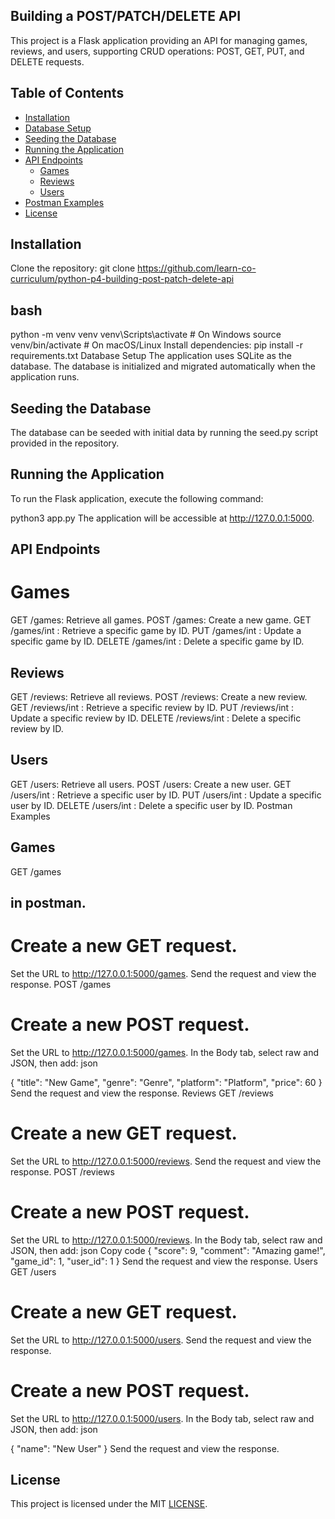## Building a POST/PATCH/DELETE API
This project is a Flask application providing an API for managing games, reviews, and users, supporting CRUD operations: POST, GET, PUT, and DELETE requests.

## Table of Contents
- [Installation](#installation)
- [Database Setup](#database-setup)
- [Seeding the Database](#seeding-the-database)
- [Running the Application](#running-the-application)
- [API Endpoints](#api-endpoints)
  - [Games](#games)
  - [Reviews](#reviews)
  - [Users](#users)
- [Postman Examples](#postman-examples)
- [License](#license)

## Installation
Clone the repository:
git clone https://github.com/learn-co-curriculum/python-p4-building-post-patch-delete-api


## bash
python -m venv venv
venv\Scripts\activate    # On Windows
source venv/bin/activate # On macOS/Linux
Install dependencies:
pip install -r requirements.txt
Database Setup
The application uses SQLite as the database. The database is initialized and migrated automatically when the application runs.

## Seeding the Database
The database can be seeded with initial data by running the seed.py script provided in the repository.

## Running the Application
To run the Flask application, execute the following command:

python3 app.py
The application will be accessible at http://127.0.0.1:5000.

## API Endpoints
# Games
GET /games: Retrieve all games.
POST /games: Create a new game.
GET /games/int
: Retrieve a specific game by ID.
PUT /games/int
: Update a specific game by ID.
DELETE /games/int
: Delete a specific game by ID.
## Reviews
GET /reviews: Retrieve all reviews.
POST /reviews: Create a new review.
GET /reviews/int
: Retrieve a specific review by ID.
PUT /reviews/int
: Update a specific review by ID.
DELETE /reviews/int
: Delete a specific review by ID.
## Users
GET /users: Retrieve all users.
POST /users: Create a new user.
GET /users/int
: Retrieve a specific user by ID.
PUT /users/int
: Update a specific user by ID.
DELETE /users/int
: Delete a specific user by ID.
Postman Examples
## Games
GET /games

## in postman.
# Create a new GET request.
Set the URL to http://127.0.0.1:5000/games.
Send the request and view the response.
POST /games

# Create a new POST request.
Set the URL to http://127.0.0.1:5000/games.
In the Body tab, select raw and JSON, then add:
json

{
    "title": "New Game",
    "genre": "Genre",
    "platform": "Platform",
    "price": 60
}
Send the request and view the response.
Reviews
GET /reviews


# Create a new GET request.
Set the URL to http://127.0.0.1:5000/reviews.
Send the request and view the response.
POST /reviews


# Create a new POST request.
Set the URL to http://127.0.0.1:5000/reviews.
In the Body tab, select raw and JSON, then add:
json
Copy code
{
    "score": 9,
    "comment": "Amazing game!",
    "game_id": 1,
    "user_id": 1
}
Send the request and view the response.
Users
GET /users


# Create a new GET request.
Set the URL to http://127.0.0.1:5000/users.
Send the request and view the response.

# Create a new POST request.
Set the URL to http://127.0.0.1:5000/users.
In the Body tab, select raw and JSON, then add:
json

{
    "name": "New User"
}
Send the request and view the response.
## License
This project is licensed under the MIT [LICENSE](LICENSE).